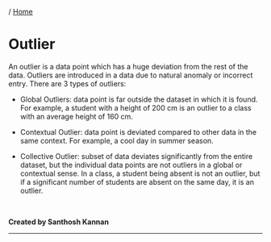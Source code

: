 / [Home](index.md)

# Outlier

An outlier is a data point which has a huge deviation from the rest of the data. Outliers are introduced in a data due to natural anomaly or incorrect entry. There are 3 types of outliers:

- Global Outliers: data point is far outside the dataset in which it is found. For example, a student with a height of 200 cm is an outlier to a class with an average height of 160 cm.

- Contextual Outlier: data point is deviated compared to other data in the same context. For example, a cool day in summer season.

- Collective Outlier: subset of data deviates significantly from the entire dataset, but the individual data points are not outliers in a global or contextual sense. In a class, a student being absent is not an outlier, but if a significant number of students are absent on the same day, it is an outlier.

<br>

**Created by Santhosh Kannan**

---

<br>
